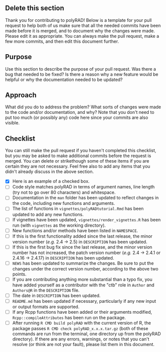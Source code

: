 ## Delete this section

Thank you for contributing to polyRAD!  Below is a template for your pull
request to help both of us make sure that all the needed commits have
been made before it is merged, and to document why the changes were made.
Please edit it as appropriate.  You can always make the pull request,
make a few more commits, and then edit this document further.

## Purpose

Use this section to describe the purpose of your pull request.
Was there a bug that needed to be fixed?  Is there a reason why a new feature
would be helpful or why the documentation needed to be updated?

## Approach

What did you do to address the problem?  What sorts of changes were made
to the code and/or documentation, and why?  Note that you don't need to
put too much (or possibly any) code here since your commits are also
visible.

## Checklist

You can still make the pull request if you haven't completed this checklist,
but you may be asked to make additional commits before the request is merged.
You can delete or strikethough some of these items if you are certain they are
not necessary.  Feel free also to add any items that you didn't already discuss
in the above section.

- [x] Here is an example of a checked box.
- [ ] Code style matches polyRAD in terms of argument names, line length
(try not to go over 80 characters) and whitespace.
- [ ] Documentation in the `man` folder has been updated to reflect changes in
the code, including new functions and arguments.
- [ ] The list of functions in `vignettes/polyRADtutorial.Rmd` has been updated
to add any new functions.
- [ ] If vignettes have been updated, `vignettes/render_vignettes.R` has been
run (with `vignettes` as the working directory).
- [ ] New functions and/or methods have been listed in `NAMESPACE`.
- [ ] If this is the first functionality added since the last release, 
the minor version number (_e.g._ 2.4 -> 2.5) in `DESCRIPTION` has been updated.
- [ ] If this is the first bug fix since the last release, and the minor
version number has not increased, the patch version number (_e.g._ 2.4 -> 2.4.1
or 2.4.16 -> 2.4.17) in `DESCRIPTION` has been updated.
- [ ] `NEWS` has been updated to summarize the changes.  Be sure to put the
changes under the correct version number, according to the above two points.
- [ ] If you are contributing anything more substantial than a typo fix, you
have added yourself as a contributor with the "ctb" role in `Author` and
`Authors@R` in the `DESCRIPTION` file.
- [ ] The date in `DESCRIPTION` has been updated.
- [ ] `README.md` has been updated if necessary, particularly if any new input
or output formats are supported.
- [ ] If any Rcpp functions have been added or their arguments modified,
`Rcpp::compileAttributes` has been run on the package.
- [ ] After running `R CMD build polyRAD` with the current version of R, the package
passes `R CMD check polyRAD_x.x.x.tar.gz` (both of these commands are run from the
terminal, one directory up from the polyRAD directory).  If there are any errors,
warnings, or notes that you can't resolve (or think are not your fault), please
list them in this document.
